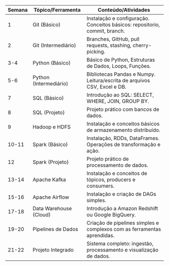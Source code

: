 | Semana | Tópico/Ferramenta          | Conteúdo/Atividades                                                           |
|--------|----------------------------|-------------------------------------------------------------------------------|
| 1      | Git (Básico)               | Instalação e configuração. Conceitos básicos: repositorio, commit, branch.   |
| 2      | Git (Intermediário)        | Branches, GitHub, pull requests, stashing, cherry-picking.                    |
| 3-4    | Python (Básico)            | Básico de Python, Estruturas de Dados, Loops, Funções.                       |
| 5-6    | Python (Intermediário)     | Bibliotecas Pandas e Numpy. Leitura/escrita de arquivos CSV, Excel e DB.     |
| 7      | SQL (Básico)               | Introdução ao SQL: SELECT, WHERE, JOIN, GROUP BY.                            |
| 8      | SQL (Projeto)              | Projeto prático com bancos de dados.                                         |
| 9      | Hadoop e HDFS              | Instalação e conceitos básicos de armazenamento distribuído.                 |
| 10-11  | Spark (Básico)             | Instalação, RDDs, DataFrames. Operações de transformação e ação.             |
| 12     | Spark (Projeto)            | Projeto prático de processamento de dados.                                   |
| 13-14  | Apache Kafka               | Instalação e conceitos de tópicos, producers e consumers.                    |
| 15-16  | Apache Airflow             | Instalação e criação de DAGs simples.                                        |
| 17-18  | Data Warehouse (Cloud)     | Introdução a Amazon Redshift ou Google BigQuery.                             |
| 19-20  | Pipelines de Dados         | Criação de pipelines simples e complexos com as ferramentas aprendidas.      |
| 21-22  | Projeto Integrado          | Sistema completo: ingestão, processamento e visualização de dados.           |